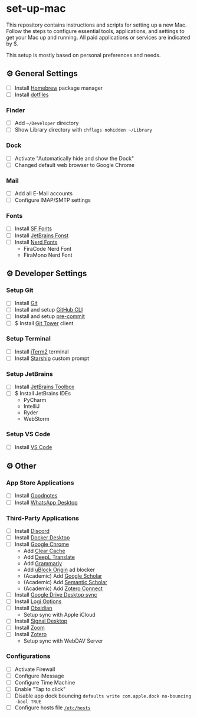 # set-up-mac

This repository contains instructions and scripts for setting up a new Mac. Follow the steps to configure essential tools, applications, and settings to get your Mac up and running. All paid applications or services are indicated by $.

This setup is mostly based on personal preferences and needs.

## ⚙️ General Settings

- [ ] Install [Homebrew](https://brew.sh/) package manager
- [ ] Install [dotfiles](#)

### Finder

- [ ] Add `~/Developer` directory
- [ ] Show Library directory with `chflags nohidden ~/Library`

### Dock

- [ ] Activate "Automatically hide and show the Dock"
- [ ] Changed default web browser to Google Chrome

### Mail

- [ ] Add all E-Mail accounts
- [ ] Configure IMAP/SMTP settings 

### Fonts

- [ ] Install [SF Fonts](https://developer.apple.com/fonts/)
- [ ] Install [JetBrains Fonst](https://www.jetbrains.com/lp/mono/)
- [ ] Install [Nerd Fonts](https://www.nerdfonts.com/font-downloads)
  - FiraCode Nerd Font
  - FiraMono Nerd Font

## ⚙️ Developer Settings

### Setup Git

- [ ] Install [Git](https://git-scm.com/download/mac)
- [ ] Install and setup [GitHub CLI](https://cli.github.com/)
- [ ] Install and setup [pre-commit](https://pre-commit.com/#intro)
- [ ] $ Install [Git Tower](https://www.git-tower.com/mac) client

### Setup Terminal

- [ ] Install [iTerm2](https://iterm2.com/index.html) terminal
- [ ] Install [Starship](https://starship.rs/) custom prompt

### Setup JetBrains

- [ ] Install [JetBrains Toolbox](https://www.jetbrains.com/toolbox-app/)
- [ ] $ Install JetBrains IDEs
  - PyCharm
  - IntelliJ
  - Ryder
  - WebStorm

### Setup VS Code

- [ ] Install [VS Code](https://code.visualstudio.com/download)

## ⚙️ Other

### App Store Applications

- [ ] Install [Goodnotes](https://apps.apple.com/at/app/goodnotes-6/id1444383602?l=en-GB)
- [ ] Install [WhatsApp Desktop](https://apps.apple.com/at/app/whatsapp-messenger/id310633997?l=en-GB)

### Third-Party Applications

- [ ] Install [Discord](https://discord.com/)
- [ ] Install [Docker Desktop](https://www.docker.com/products/docker-desktop/)
- [ ] Install [Google Chrome](https://www.google.com/intl/en-gb/chrome/)
  - Add [Clear Cache](https://chromewebstore.google.com/detail/clear-cache/cppjkneekbjaeellbfkmgnhonkkjfpdn)
  - Add [DeepL Translate](https://chromewebstore.google.com/detail/deepl-translate/cofdbpoegempjloogbagkncekinflcnj)
  - Add [Grammarly](https://chromewebstore.google.com/detail/grammarly-ai-writing-and/kbfnbcaeplbcioakkpcpgfkobkghlhen)
  - Add [uBlock Origin](https://ublockorigin.com/de) ad blocker
  - (Academic) Add [Google Scholar](https://chromewebstore.google.com/detail/google-scholar-button/ldipcbpaocekfooobnbcddclnhejkcpn)
  - (Academic) Add [Semantic Scholar](https://chromewebstore.google.com/detail/semantic-scholar/kboocjlbbkedggcpllfoigfnhieejebk)
  - (Academic) Add [Zotero Connect](https://chromewebstore.google.com/detail/zotero-connector/ekhagklcjbdpajgpjgmbionohlpdbjgc)
- [ ] Install [Google Drive Desktop sync](https://support.google.com/drive/answer/10838124?hl=en-gb)
- [ ] Install [Logi Options](https://www.logitech.com/en-gb/software/options.html)
- [ ] Install [Obsidian](https://obsidian.md/)
  - Setup sync with Apple iCloud
- [ ] Install [Signal Desktop](https://signal.org/)
- [ ] Install [Zoom](https://zoom.us/)
- [ ] Install [Zotero](https://www.zotero.org/support/installation)
  - Setup sync with WebDAV Server

### Configurations

- [ ] Activate Firewall
- [ ] Configure iMessage
- [ ] Configure Time Machine
- [ ] Enable "Tap to click"
- [ ] Disable app dock bouncing `defaults write com.apple.dock no-bouncing -bool TRUE`
- [ ] Configure hosts file [`/etc/hosts`](https://gist.github.com/consti/8022703)